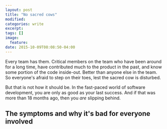 ```yaml
---
layout: post
title: "No sacred cows"
modified:
categories: write
excerpt:
tags: []
image:
  feature:
date: 2015-10-09T08:08:50-04:00
---
```


Every team has them. Critical members on the team who have been around for a long time, have contributed much to the product in the past, and know some portion of the code inside-out. Better than anyone else in the team. So everyone's afraid to step on their toes, lest the sacred cow is disturbed. 

But that is not how it should be. In the fast-paced world of software development, you are only as good as your last success. And if that was more than 18 months ago, then you *are* slipping behind.

## The symptoms and why it's bad for everyone involved


